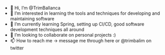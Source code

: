 - 👋 Hi, I’m @TrimBallanca
- 👀 I’m interested in learning the tools and techniques for developing and maintaining software
- 🌱 I’m currently learning Spring, setting up CI/CD, good software development techniques all around
- 💞️ I’m looking to collaborate on personal projects :)
- 📫 How to reach me -> message me through here or @trimbalim on twitter

<!---
TrimBallanca/TrimBallanca is a ✨ special ✨ repository because its `README.md` (this file) appears on your GitHub profile.
You can click the Preview link to take a look at your changes.
--->
